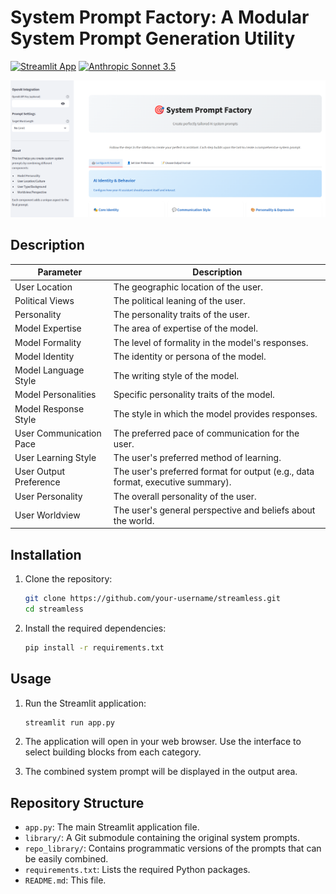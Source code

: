 # System Prompt Factory: A Modular System Prompt Generation Utility

[![Streamlit App](https://img.shields.io/badge/Streamlit-App-brightgreen)](https://streamlit.io/)
[![Anthropic Sonnet 3.5](https://img.shields.io/badge/Anthropic%20Sonnet-3.5-blue)](https://www.anthropic.com/models)

![alt text](screenshots/1.png)

## Description

| Parameter               | Description                                                                 |
| ----------------------- | --------------------------------------------------------------------------- |
| User Location           | The geographic location of the user.                                        |
| Political Views         | The political leaning of the user.                                          |
| Personality             | The personality traits of the user.                                         |
| Model Expertise         | The area of expertise of the model.                                         |
| Model Formality         | The level of formality in the model's responses.                              |
| Model Identity          | The identity or persona of the model.                                       |
| Model Language Style    | The writing style of the model.                                             |
| Model Personalities     | Specific personality traits of the model.                                   |
| Model Response Style    | The style in which the model provides responses.                              |
| User Communication Pace | The preferred pace of communication for the user.                             |
| User Learning Style     | The user's preferred method of learning.                                    |
| User Output Preference  | The user's preferred format for output (e.g., data format, executive summary). |
| User Personality        | The overall personality of the user.                                        |
| User Worldview          | The user's general perspective and beliefs about the world.                   |

## Installation

1. Clone the repository:
   ```bash
   git clone https://github.com/your-username/streamless.git
   cd streamless
   ```

2. Install the required dependencies:
   ```bash
   pip install -r requirements.txt
   ```

## Usage

1. Run the Streamlit application:
   ```bash
   streamlit run app.py
   ```

2. The application will open in your web browser. Use the interface to select building blocks from each category.

3. The combined system prompt will be displayed in the output area.

## Repository Structure

- `app.py`: The main Streamlit application file.
- `library/`: A Git submodule containing the original system prompts.
- `repo_library/`: Contains programmatic versions of the prompts that can be easily combined.
- `requirements.txt`: Lists the required Python packages.
- `README.md`: This file.


